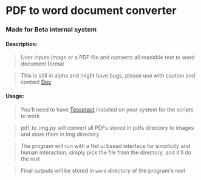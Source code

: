 # PDF to word document converter
### Made for Beta internal system

#### Description:
> User inputs Image or a PDF file and converts all readable text to word document format

> This is still in alpha and might have bugs, please use with caution and contact
[Dev](https://t.me/Leviticus_98)

#### Usage:
> You'll need to have [Tesseract](https://tesseract-ocr.github.io/tessdoc/Installation.html) installed on your system
for the scripts to work

> pdf_to_img.py will convert all PDFs stored in pdfs directory to images and store them in
img directory

> The program will run with a flet ui based interface for simplicity and human interaction, simply pick the file from
the directory, and it'll do the rest

>  Final outputs will be stored in `word` directory of the program's root